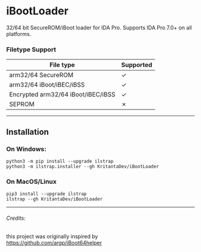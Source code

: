 # iBootLoader

32/64 bit SecureROM/iBoot loader for IDA Pro. Supports IDA Pro 7.0+ on all platforms.

### Filetype Support 

| File type                | Supported |
|--------------------------|-----------|
| arm32/64 SecureROM       | ✓         |
| arm32/64 iBoot/iBEC/iBSS | ✓         |
| Encrypted arm32/64 iBoot/iBEC/iBSS | ✓         |
| SEPROM                   | ✗        |

---

## Installation

### On Windows:

```
python3 -m pip install --upgrade ilstrap
python3 -m ilstrap.installer --gh KritantaDev/iBootLoader
```

### On MacOS/Linux

```
pip3 install --upgrade ilstrap
ilstrap --gh KritantaDev/iBootLoader
```

---

###### Credits:

this project was originally inspired by https://github.com/argp/iBoot64helper

